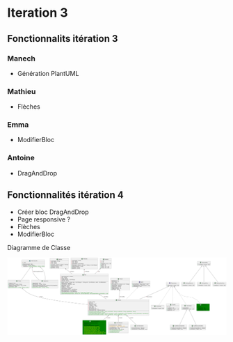 # Iteration 3 #

## Fonctionnalits itération 3 ##

### Manech ###

- Génération PlantUML

### Mathieu ###

- Flèches 

### Emma ###

- ModifierBloc

### Antoine ### 

- DragAndDrop

## Fonctionnalités itération 4 ##

- Créer bloc DragAndDrop
- Page responsive ?
- Flèches 
- ModifierBloc 

Diagramme de Classe

![Plantuml](plantuml.png)
